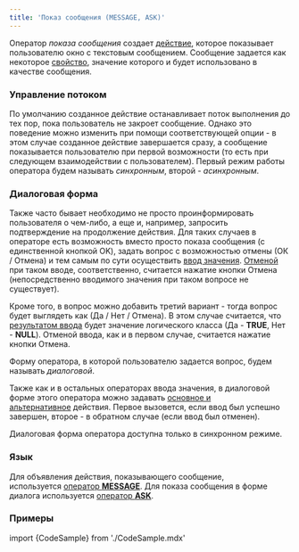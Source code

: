 ```yaml
---
title: 'Показ сообщения (MESSAGE, ASK)'
---
```


Оператор *показа сообщения* создает [действие](Действия.md), которое показывает пользователю окно с текстовым сообщением. Сообщение задается как некоторое [свойство](Свойства.md), значение которого и будет использовано в качестве сообщения.

### Управление потоком

По умолчанию созданное действие останавливает поток выполнения до тех пор, пока пользователь не закроет сообщение. Однако это поведение можно изменить при помощи соответствующей опции - в этом случае созданное действие завершается сразу, а сообщение показывается пользователю при первой возможности (то есть при следующем взаимодействии с пользователем). Первый режим работы оператора будем называть *синхронным*, второй - *асинхронным*.

### Диалоговая форма

Также часто бывает необходимо не просто проинформировать пользователя о чем-либо, а еще и, например, запросить подтверждение на продолжение действия. Для таких случаев в операторе есть возможность вместо просто показа сообщения (с единственной кнопкой OK), задать вопрос с возможностью отмены (ОК / Отмена) и тем самым по сути осуществить [ввод значения](Ввод_значения.md). [Отменой](Ввод_значения.md#отмена-и-результат-ввода) при таком вводе, соответственно, считается нажатие кнопки Отмена (непосредственно вводимого значения при таком вопросе не существует).

Кроме того, в вопрос можно добавить третий вариант - тогда вопрос будет выглядеть как (Да / Нет / Отмена). В этом случае считается, что [результатом ввода](Ввод_значения.md#отмена-и-результат-ввода) будет значение логического класса (Да - **TRUE**, Нет - **NULL**). Отменой ввода, как и в первом случае, считается нажатие кнопки Отмена.

Форму оператора, в которой пользователю задается вопрос, будем называть *диалоговой*. 

Также как и в остальных операторах ввода значения, в диалоговой форме этого оператора можно задавать [основное и альтернативное](Ввод_значения.md#отмена-и-результат-ввода) действия. Первое вызовется, если ввод был успешно завершен, второе - в обратном случае (если ввод был отменен).

Диалоговая форма оператора доступна только в синхронном режиме.

### Язык

Для объявления действия, показывающего сообщение, используется [оператор **MESSAGE**](Оператор_MESSAGE.md). Для показа сообщения в форме диалога используется [оператор **ASK**](Оператор_ASK.md).

### Примеры


import {CodeSample} from './CodeSample.mdx'

<CodeSample url="https://ru-documentation.lsfusion.org/sample?file=ActionSample&block=message"/>

  


<CodeSample url="https://ru-documentation.lsfusion.org/sample?file=ActionSample&block=ask"/>
